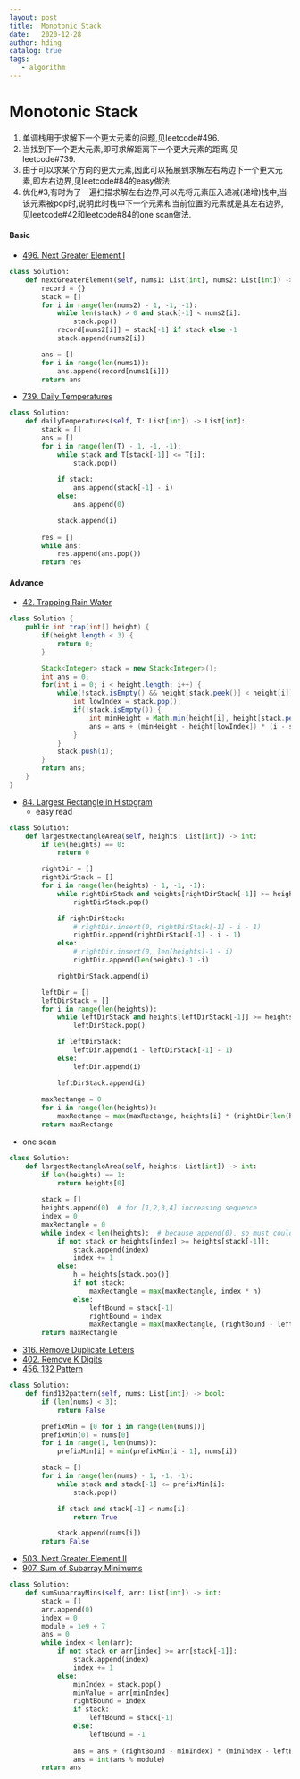 ```yaml
---
layout: post
title:  Monotonic Stack
date:   2020-12-28
author: hding
catalog: true
tags:
   - algorithm
---
```

# Monotonic Stack
1. 单调栈用于求解下一个更大元素的问题,见leetcode#496.   
2. 当找到下一个更大元素,即可求解距离下一个更大元素的距离,见leetcode#739.  
3. 由于可以求某个方向的更大元素,因此可以拓展到求解左右两边下一个更大元素,即左右边界,见leetcode#84的easy做法.
4. 优化#3,有时为了一遍扫描求解左右边界,可以先将元素压入递减(递增)栈中,当该元素被pop时,说明此时栈中下一个元素和当前位置的元素就是其左右边界,见leetcode#42和leetcode#84的one scan做法.

#### Basic
- [496. Next Greater Element I](https://leetcode.com/problems/next-greater-element-i/)
```python
class Solution:
    def nextGreaterElement(self, nums1: List[int], nums2: List[int]) -> List[int]:
        record = {}
        stack = []
        for i in range(len(nums2) - 1, -1, -1):
            while len(stack) > 0 and stack[-1] < nums2[i]:
                stack.pop()
            record[nums2[i]] = stack[-1] if stack else -1
            stack.append(nums2[i])

        ans = []
        for i in range(len(nums1)):
            ans.append(record[nums1[i]])
        return ans
```

- [739. Daily Temperatures](https://leetcode.com/problems/daily-temperatures/)
```python
class Solution:
    def dailyTemperatures(self, T: List[int]) -> List[int]:
        stack = []
        ans = []
        for i in range(len(T) - 1, -1, -1):
            while stack and T[stack[-1]] <= T[i]:
                stack.pop()
                
            if stack:
                ans.append(stack[-1] - i)
            else:
                ans.append(0)

            stack.append(i)
        
        res = []
        while ans:
            res.append(ans.pop())
        return res

```


#### Advance
- [42. Trapping Rain Water](https://leetcode.com/problems/trapping-rain-water/)
```java
class Solution {
    public int trap(int[] height) {
        if(height.length < 3) {
            return 0;
        }

        Stack<Integer> stack = new Stack<Integer>();
        int ans = 0;
        for(int i = 0; i < height.length; i++) {
            while(!stack.isEmpty() && height[stack.peek()] < height[i]) {
                int lowIndex = stack.pop();
                if(!stack.isEmpty()) {
                    int minHeight = Math.min(height[i], height[stack.peek()]);
                    ans = ans + (minHeight - height[lowIndex]) * (i - stack.peek() - 1);
                }
            }
            stack.push(i);
        }
        return ans;   
    }
}
```

- [84. Largest Rectangle in Histogram](https://leetcode.com/problems/largest-rectangle-in-histogram/)
  - easy read
```python
class Solution:
    def largestRectangleArea(self, heights: List[int]) -> int:
        if len(heights) == 0:
            return 0

        rightDir = []
        rightDirStack = []
        for i in range(len(heights) - 1, -1, -1):
            while rightDirStack and heights[rightDirStack[-1]] >= heights[i]:
                rightDirStack.pop()

            if rightDirStack:
                # rightDir.insert(0, rightDirStack[-1] - i - 1)
                rightDir.append(rightDirStack[-1] - i - 1)
            else:
                # rightDir.insert(0, len(heights)-1 - i)
                rightDir.append(len(heights)-1 -i)

            rightDirStack.append(i)

        leftDir = []
        leftDirStack = []
        for i in range(len(heights)):
            while leftDirStack and heights[leftDirStack[-1]] >= heights[i]:
                leftDirStack.pop()

            if leftDirStack:
                leftDir.append(i - leftDirStack[-1] - 1)
            else:
                leftDir.append(i)

            leftDirStack.append(i)
        
        maxRectange = 0
        for i in range(len(heights)):
            maxRectange = max(maxRectange, heights[i] * (rightDir[len(heights)-1 - i] + leftDir[i] + 1))
        return maxRectange
```

  - one scan
```python
class Solution:
    def largestRectangleArea(self, heights: List[int]) -> int:
        if len(heights) == 1:
            return heights[0]
        
        stack = []
        heights.append(0)  # for [1,2,3,4] increasing sequence
        index = 0
        maxRectangle = 0
        while index < len(heights):  # because append(0), so must could break loop
            if not stack or heights[index] >= heights[stack[-1]]:
                stack.append(index)
                index += 1
            else:
                h = heights[stack.pop()]
                if not stack:
                    maxRectangle = max(maxRectangle, index * h)
                else:
                    leftBound = stack[-1]
                    rightBound = index
                    maxRectangle = max(maxRectangle, (rightBound - leftBound - 1) * h)
        return maxRectangle
```

- [316. Remove Duplicate Letters](https://leetcode.com/problems/remove-duplicate-letters/)
- [402. Remove K Digits](https://leetcode.com/problems/remove-k-digits/)
- [456. 132 Pattern](https://leetcode.com/problems/132-pattern/)
```python
class Solution:
    def find132pattern(self, nums: List[int]) -> bool:
        if (len(nums) < 3):
            return False

        prefixMin = [0 for i in range(len(nums))]
        prefixMin[0] = nums[0]
        for i in range(1, len(nums)):
            prefixMin[i] = min(prefixMin[i - 1], nums[i])

        stack = []
        for i in range(len(nums) - 1, -1, -1):
            while stack and stack[-1] <= prefixMin[i]:
                stack.pop()

            if stack and stack[-1] < nums[i]:
                return True

            stack.append(nums[i])
        return False
```

- [503. Next Greater Element II](https://leetcode.com/problems/next-greater-element-ii/)
- [907. Sum of Subarray Minimums](https://leetcode.com/problems/sum-of-subarray-minimums/)
```python
class Solution:
    def sumSubarrayMins(self, arr: List[int]) -> int:
        stack = []
        arr.append(0)
        index = 0
        module = 1e9 + 7
        ans = 0
        while index < len(arr):
            if not stack or arr[index] >= arr[stack[-1]]:
                stack.append(index)
                index += 1
            else:
                minIndex = stack.pop()
                minValue = arr[minIndex]
                rightBound = index
                if stack:
                    leftBound = stack[-1]
                else:
                    leftBound = -1
                    
                ans = ans + (rightBound - minIndex) * (minIndex - leftBound) * minValue
                ans = int(ans % module)
        return ans
```